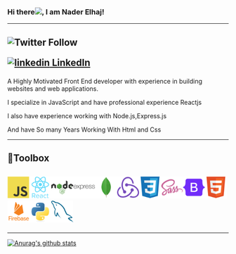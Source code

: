 

### Hi there<img src="https://raw.githubusercontent.com/MartinHeinz/MartinHeinz/master/wave.gif" width="30px">, I am Nader Elhaj!
---
<img alt="Twitter Follow" src="https://img.shields.io/twitter/follow/Naderelhaj3gma1?label=Follow%20Me&style=social"><p><a href="https://www.linkedin.com/in/nader-elhaj-48b253156/" rel="nofollow noreferrer"><img src="https://i.stack.imgur.com/gVE0j.png" alt="linkedin"> LinkedIn</a> &nbsp; 
---
A Highly Motivated  Front End developer with  experience  in building websites and web applications.
  
I specialize in JavaScript and have professional experience Reactjs

I also have experience working with Node.js,Express.js 

And have So many Years Working With Html and Css
</p>

---

🧰Toolbox
---
<img src="https://raw.githubusercontent.com/devicons/devicon/c7d326b6009e60442abc35fa45706d6f30ee4c8e/icons/javascript/javascript-original.svg" alt="js logo" width="50px" height="50px" ><img src="https://github.com/devicons/devicon/blob/master/icons/react/react-original-wordmark.svg" alt="js logo" width="50px" height="50px" ><img src="https://github.com/devicons/devicon/blob/master/icons/nodejs/nodejs-original-wordmark.svg" alt="js logo" width="50px" height="50px" ><img src="https://github.com/devicons/devicon/blob/master/icons/express/express-original-wordmark.svg" alt="js logo" width="50px" height="50px" ><img src="https://github.com/devicons/devicon/blob/master/icons/mongodb/mongodb-original.svg" alt="js logo" width="50px" height="50px" ><img src="https://github.com/devicons/devicon/blob/master/icons/redux/redux-original.svg" alt="js logo" width="50px" height="50px" ><img src="https://github.com/devicons/devicon/blob/master/icons/css3/css3-original.svg" alt="js logo" width="50px" height="50px" ><img src="https://github.com/devicons/devicon/blob/master/icons/sass/sass-original.svg" alt="js logo" width="50px" height="50px" ><img src="https://github.com/devicons/devicon/blob/master/icons/bootstrap/bootstrap-plain.svg" alt="js logo" width="50px" height="50px" ><img src="https://github.com/devicons/devicon/blob/master/icons/html5/html5-original.svg" alt="js logo" width="50px" height="50px" ><img src="https://github.com/devicons/devicon/blob/master/icons/firebase/firebase-plain-wordmark.svg" alt="js logo" width="50px" height="50px" ><img src="https://github.com/devicons/devicon/blob/master/icons/python/python-original.svg" alt="js logo" width="50px" height="50px" ><img src="https://github.com/devicons/devicon/blob/master/icons/mysql/mysql-original.svg" alt="js logo" width="50px" height="50px" >
---
---
[![Anurag's github stats](https://github-readme-stats.vercel.app/api?username=NaderElhaj)](https://github.com/anuraghazra/github-readme-stats)
<!--
**NaderElhaj/NaderElhaj** is a ✨ _special_ ✨ repository because its `README.md` (this file) appears on your GitHub profile.

Here are some ideas to get you started:

- 🔭 I’m currently working on ...
- 🌱 I’m currently learning ...
- 👯 I’m looking to collaborate on ...
- 🤔 I’m looking for help with ...
- 💬 Ask me about ...
- 📫 How to reach me: ...
- 😄 Pronouns: ...
- ⚡ Fun fact: ...
-->
